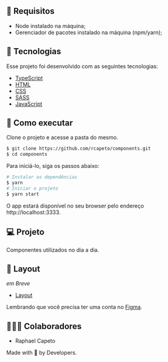 ## 📜 Requisitos
- Node instalado na máquina;
- Gerenciador de pacotes instalado na máquina (npm/yarn);

## 🧪 Tecnologias

Esse projeto foi desenvolvido com as seguintes tecnologias:

- [TypeScript](https://www.typescriptlang.org/)
- [HTML](https://developer.mozilla.org/pt-BR/docs/Web/HTML)
- [CSS](https://www.w3schools.com/cssref/)
- [SASS](https://sass-lang.com)
- [JavaScript](https://developer.mozilla.org/pt-BR/docs/Web/JavaScript)

## 🚀 Como executar

Clone o projeto e acesse a pasta do mesmo.

```bash
$ git clone https://github.com/rcapeto/components.git
$ cd components
```

Para iniciá-lo, siga os passos abaixo:
```bash
# Instalar as dependências
$ yarn
# Iniciar o projeto
$ yarn start
```
O app estará disponível no seu browser pelo endereço http://localhost:3333.

## 💻 Projeto

Componentes utilizados no dia a dia.

## 🔖 Layout

*em Breve*

- [Layout](/) 

Lembrando que você precisa ter uma conta no [Figma](http://figma.com/).

## 👨🏻‍💻 Colaboradores
- Raphael Capeto

Made with 🖤 by Developers.

